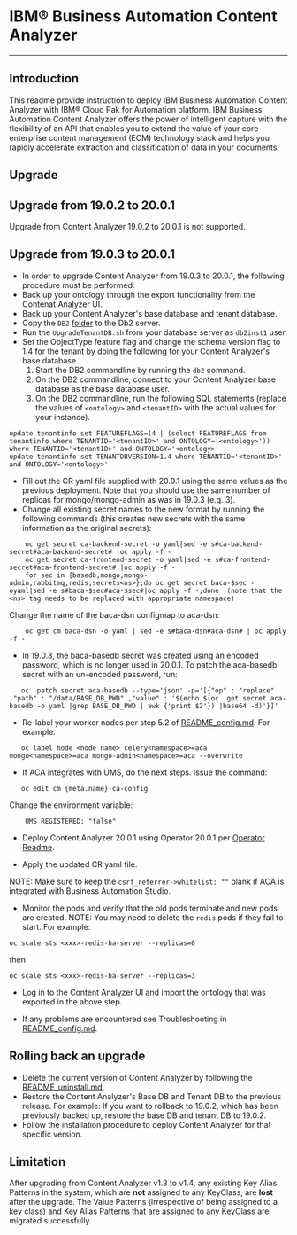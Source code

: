 # IBM® Business Automation Content Analyzer
-----------


## Introduction

This readme provide instruction to deploy IBM Business Automation Content Analyzer with IBM® Cloud Pak for Automation platform. IBM Business Automation Content Analyzer offers the power of intelligent capture with the flexibility of an API that enables you to extend the value of your core enterprise content management (ECM) technology stack and helps you rapidly accelerate extraction and classification of data in your documents. 


Upgrade
-----------
## Upgrade from 19.0.2 to 20.0.1
Upgrade from Content Analyzer 19.0.2 to 20.0.1 is not supported.

## Upgrade from 19.0.3 to 20.0.1

- In order to upgrade Content Analyzer from 19.0.3 to 20.0.1, the following procedure must be performed:
- Back up your ontology through the export functionality from the Contenat Analyzer UI.
- Back up your Content Analyzer's base database and tenant database.
- Copy the `DB2` [folder](https://github.com/icp4a/cert-kubernetes/tree/master/ACA/configuration-ha) to the Db2 server.
- Run the `UpgradeTenantDB.sh` from your database server as `db2inst1` user.
- Set the ObjectType feature flag and change the schema version flag to 1.4 for the tenant by doing the following for your Content Analyzer's base database. 
   1. Start the DB2 commandline by running the `db2` command.  
   2. On the DB2 commandline, connect to your Content Analyzer base database as the base database user.  
   3. On the DB2 commandline, run the following SQL statements (replace the values of `<ontology>` and `<tenantID>` with the actual values for your instance).
```
update tenantinfo set FEATUREFLAGS=(4 | (select FEATUREFLAGS from tenantinfo where TENANTID='<tenantID>' and ONTOLOGY='<ontology>')) where TENANTID='<tenantID>' and ONTOLOGY='<ontology>'
update tenantinfo set TENANTDBVERSION=1.4 where TENANTID='<tenantID>' and ONTOLOGY='<ontology>'
```
- Fill out the CR yaml file supplied with 20.0.1 using the same values as the previous deployment. Note that you should use the same number of replicas for mongo/mongo-admin as was in 19.0.3 (e.g. 3).
- Change all existing secret names to the new format by running the following commands (this creates new secrets with the same information as the original secrets):
```       
    oc get secret ca-backend-secret -o yaml|sed -e s#ca-backend-secret#aca-backend-secret# |oc apply -f -
    oc get secret ca-frontend-secret -o yaml|sed -e s#ca-frontend-secret#aca-frontend-secret# |oc apply -f -
    for sec in {basedb,mongo,mongo-admin,rabbitmq,redis,secrets<ns>};do oc get secret baca-$sec -oyaml|sed -e s#baca-$sec#aca-$sec#|oc apply -f -;done  (note that the <ns> tag needs to be replaced with appropriate namespace)
```
Change the name of the baca-dsn configmap to aca-dsn: 
```
    oc get cm baca-dsn -o yaml | sed -e s#baca-dsn#aca-dsn# | oc apply -f -
```   
- In 19.0.3, the baca-basedb secret was created using an encoded password, which is no longer used in 20.0.1. To 
patch the aca-basedb secret with an un-encoded password, run:
 ```
    oc  patch secret aca-basedb --type='json' -p='[{"op" : "replace" ,"path" : "/data/BASE_DB_PWD" ,"value" : '$(echo $(oc  get secret aca-basedb -o yaml |grep BASE_DB_PWD | awk {'print $2'}) |base64 -d)'}]'
```
 - Re-label your worker nodes per step 5.2 of [README_config.md](README_config.md). For example:
 ```
    oc label node <node name> celery<namespace>=aca mongo<namespace>=aca mongo-admin<namespace>=aca --overwrite
```   
- If ACA integrates with UMS, do the next steps.
  Issue the command:
 ```
    oc edit cm {meta.name}-ca-config
 ```
 Change the environment variable:
```
    UMS_REGISTERED: "false"
```


- Deploy Content Analyzer 20.0.1 using Operator 20.0.1 per [Operator Readme](https://github.com/icp4a/cert-kubernetes/blob/master/README.md).

- Apply the updated CR yaml file.

NOTE:  Make sure to keep the `csrf_referrer->whitelist: ""` blank if ACA is integrated with Business Automation Studio.

- Monitor the pods and verify that the old pods terminate and new pods are created.
NOTE:  You may need to delete the `redis` pods if they fail to start.  For example:
```
oc scale sts <xxx>-redis-ha-server --replicas=0 
```

then 

```
oc scale sts <xxx>-redis-ha-server --replicas=3

```
    
- Log in to the Content Analyzer UI and import the ontology that was exported in the above step.

- If any problems are encountered see Troubleshooting in [README_config.md](README_config.md).

## Rolling back an upgrade
- Delete the current version of Content Analyzer by following the [README_uninstall.md](README_uninstall.md).
- Restore the Content Analyzer's Base DB and Tenant DB to the previous release. For example: If you want to rollback to 19.0.2, which has been previously backed up, restore the base DB and tenant DB to 19.0.2.
- Follow the installation procedure to deploy Content Analyzer for that specific version.

## Limitation
After upgrading from Content Analyzer v1.3 to v1.4, any existing Key Alias Patterns in the system, which are **not** assigned to any KeyClass, are **lost** after the upgrade. The Value Patterns (irrespective of being assigned to a key class) and Key Alias Patterns that are assigned to any KeyClass are migrated successfully. 
